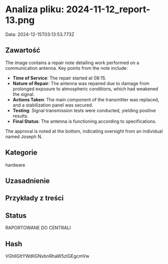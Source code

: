 # Analiza pliku: 2024-11-12_report-13.png
Data: 2024-12-15T03:13:53.773Z

## Zawartość
The image contains a repair note detailing work performed on a communication antenna. Key points from the note include:

- **Time of Service**: The repair started at 08:15.
- **Nature of Repair**: The antenna was repaired due to damage from prolonged exposure to atmospheric conditions, which had weakened the signal.
- **Actions Taken**: The main component of the transmitter was replaced, and a stabilization panel was secured.
- **Testing**: Signal transmission tests were conducted, yielding positive results.
- **Final Status**: The antenna is functioning according to specifications.

The approval is noted at the bottom, indicating oversight from an individual named Joseph N.

## Kategorie
hardware

## Uzasadnienie




## Przykłady z treści




## Status
RAPORTOWANE DO CENTRALI

## Hash
VGhlIGltYWdlIGNvbnRhaW5zIGEgcmVw
